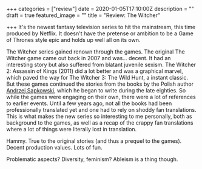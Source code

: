 +++
categories = ["review"]
date = 2020-01-05T17:10:00Z
description = ""
draft = true
featured_image = ""
title = "Review: The Witcher"

+++
It's the newest fantasy television series to hit the mainstream, this time produced by Netflix. It doesn't have the pretense or ambition to be a Game of Thrones style epic and holds up well all on its own.

<!--more-->

The Witcher series gained renown through the games. The original The Witcher game came out back in 2007 and was... decent. It had an interesting story but also suffered from blatant juvenile sexism. The Witcher 2: Assassin of Kings (2011) did a lot better and was a graphical marvel, which paved the way for The Witcher  3: The Wild Hunt, a instant classic. But these games continued the stories from the books by the Polish author [Andrzej Sapkowski](https://en.wikipedia.org/wiki/Andrzej_Sapkowski), which he began to write during the late eighties. So while the games were engaging on their own, there were a lot of references to earlier events. Until a few years ago, not all the books had been professionally translated yet and one had to rely on shoddy fan translations. This is what makes the new series so interesting to me personally, both as background to the games, as well as a recap of the crappy fan translations where a lot of things were literally lost in translation.

Hammy. True to the original stories (and thus a prequel to the games).
Decent production values.
Lots of fun.

Problematic aspects? Diversity, feminism? Ableism is a thing though.